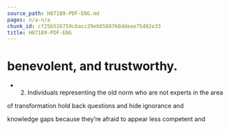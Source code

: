 ```yaml
---
source_path: H071B9-PDF-ENG.md
pages: n/a-n/a
chunk_id: cf25b526759c6acc29eb8588768ddeae75d82e33
title: H071B9-PDF-ENG
---
```

# benevolent, and trustworthy.

- 2. Individuals representing the old norm who are not experts in the area

of transformation hold back questions and hide ignorance and

knowledge gaps because they’re afraid to appear less competent and
